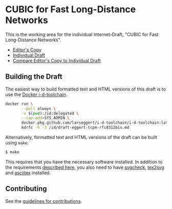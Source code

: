# CUBIC for Fast Long-Distance Networks

This is the working area for the individual Internet-Draft, "CUBIC for Fast Long-Distance Networks".

* [Editor's Copy](https://NTAP.github.io/rfc8312bis/#go.draft-eggert-tcpm-rfc8312bis.html)
* [Individual Draft](https://tools.ietf.org/html/draft-eggert-tcpm-rfc8312bis)
* [Compare Editor's Copy to Individual Draft](https://NTAP.github.io/rfc8312bis/#go.draft-eggert-tcpm-rfc8312bis.diff)

## Building the Draft

The easiest way to build formatted text and HTML versions of this draft is to use the
[Docker i-d-toolchain](https://github.com/larseggert/i-d-toolchain).

```sh
docker run \
       --pull always \
       -v $(pwd):/id:delegated \
       --cap-add=SYS_ADMIN \
       docker.pkg.github.com/larseggert/i-d-toolchain/i-d-toolchain:latest \
       kdrfc -h -3 /id/draft-eggert-tcpm-rfc8312bis.md
```
Alternatively, formatted text and HTML versions of the draft can be built using `make`.

```sh
$ make
```

This requires that you have the necessary software installed.  In addition to the requirements
[described here](https://github.com/martinthomson/i-d-template/blob/master/doc/SETUP.md),
you also need to have [svgcheck](https://pypi.org/project/svgcheck/), 
[tex2svg](https://github.com/mathjax/mathjax-node-cli) and 
[asciitex](https://github.com/larseggert/asciiTeX) installed.


## Contributing

See the
[guidelines for contributions](https://github.com/NTAP/rfc8312bis/blob/main/CONTRIBUTING.md).
